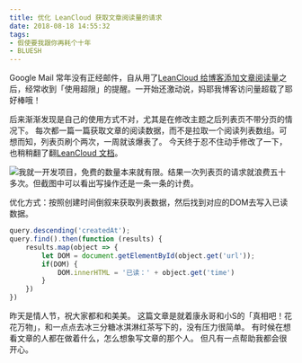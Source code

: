 ```yaml
---
title: 优化 LeanCloud 获取文章阅读量的请求
date: 2018-08-18 14:55:32
tags:
- 假使要我跟你再耗个十年
- BLUESH
---
```

Google Mail 常年没有正经邮件，自从用了[LeanCloud 给博客添加文章阅读量](/blog/2017/06/21/add-post-views/)之后，经常收到「使用超限」的提醒。一开始还激动说，妈耶我博客访问量超载了耶好棒哦！

后来渐渐发现是自己的使用方式不对，尤其是在修改主题之后列表页不带分页的情况下。
每次都一篇一篇获取文章的阅读数据，而不是拉取一个阅读列表数组。可想而知，列表页刷个两次，一周就该爆表了。
今天终于忍不住动手修改了一下，也稍稍翻了翻[LeanCloud 文档](https://leancloud.cn/docs/leanstorage_guide-js.html)。

<img src="/blog/images/blog/2018/0818-1.png">我就一开发项目，免费的数量本来就有限。结果一次列表页的请求就浪费五十多次。但截图中可以看出写操作还是一条一条的计费。

优化方式：按照创建时间倒叙来获取列表数据，然后找到对应的DOM去写入已读数据。
```javascript
query.descending('createdAt');
query.find().then(function (results) {
    results.map(object => {
        let DOM = document.getElementById(object.get('url'));
        if(DOM) {
            DOM.innerHTML = '已读：' + object.get('time')
        }
    })
})
```
昨天是情人节，祝大家都和和美美。
这篇文章是就着康永哥和小S的「真相吧！花花万物」，和一点点去冰三分糖冰淇淋红茶写下的，没有压力很简单。
有时候在想看文章的人都在做着什么，怎么想象写文章的那个人。
但凡有一点帮助我都会很开心。
